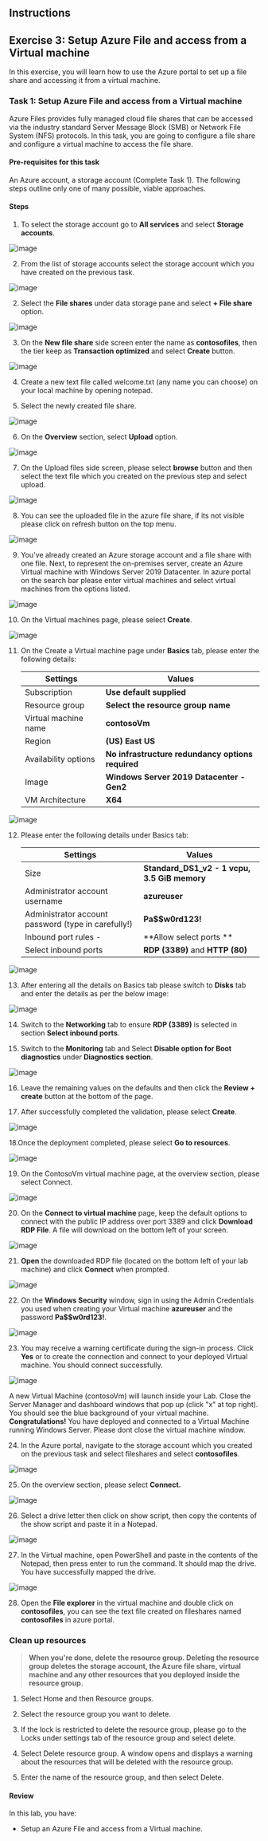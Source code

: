 ## Instructions

## Exercise 3: Setup Azure File and access from a Virtual machine

In this exercise, you will learn how to use the Azure portal to set up a file share and accessing it from a virtual machine.

### Task 1: Setup Azure File and access from a Virtual machine

Azure Files provides fully managed cloud file shares that can be accessed via the industry standard Server Message Block (SMB) or Network File System (NFS) protocols.
In this task, you are going to configure a file share and configure a virtual machine to access the file share.

#### Pre-requisites for this task

An Azure account, a storage account (Complete Task 1). The following steps outline only one of many possible, viable approaches.

#### Steps

1. To select the storage account go to **All services** and select **Storage accounts**.

![image](../media/files3a.png)

2. From the list of storage accounts select the storage account which you have created on the previous task.

![image](../media/files3.png)

2. Select the **File shares** under data storage pane and select **+ File share** option.

![image](../media/files2.png)

3. On the **New file share** side screen enter the name as **contosofiles**, then the tier keep as **Transaction optimized** and select **Create** button.

![image](../media/files4.png)

4. Create a new text file called welcome.txt (any name you can choose) on your local machine by opening notepad.

5. Select the newly created file share.

![image](../media/files5.png)

6. On the **Overview** section, select **Upload** option.

![image](../media/files6.png)

7. On the Upload files side screen, please select **browse** button and then select the text file which you created on the previous step and select upload.

![image](../media/files7.png)

8. You can see the uploaded file in the azure file share, if its not visible please click on refresh button on the top menu.

![image](../media/files8.png)

9. You've already created an Azure storage account and a file share with one file. Next, to represent the on-premises server, create an Azure Virtual machine with Windows Server 2019 Datacenter. In azure portal on the search bar please enter virtual machines and select virtual machines from the options listed.

![image](../media/files9.png)

10. On the Virtual machines page, please select **Create**.

![image](../media/files10.png)

11. On the Create a Virtual machine page under **Basics** tab, please enter the following details:

    | Settings | Values |
    |  -- | -- |
    | Subscription | **Use default supplied** |
    | Resource group | **Select the resource group name** |
    | Virtual machine name | **contosoVm** |
    | Region | **(US) East US**|
    | Availability options | **No infrastructure redundancy options required** |
    | Image | **Windows Server 2019 Datacenter - Gen2** |
    | VM Architecture | **X64** |

![image](../media/files12.png)


12. Please enter the following details under Basics tab:  
    
    | Settings | Values |
    |  -- | -- |
    | Size | **Standard_DS1_v2 - 1 vcpu, 3.5 GiB memory** |
    | Administrator account username | **azureuser** |
    | Administrator account password (type in carefully!) | **Pa$$w0rd123!**|
    | Inbound port rules - | **Allow select ports **|
    | Select inbound ports | **RDP (3389)** and **HTTP (80)**| 

![image](../media/files13a.png)

13. After entering all the details on Basics tab please switch to **Disks** tab and enter the details as per the below image:

![image](../media/files14.png)

14. Switch to the **Networking** tab to ensure **RDP (3389)** is selected in section **Select inbound ports**.

15. Switch to the **Monitoring** tab and Select **Disable option for Boot diagnostics** under **Diagnostics section**.

![image](../media/files15.png)
 
16. Leave the remaining values on the defaults and then click the **Review + create** button at the bottom of the page.

17. After successfully completed the validation, please select **Create**.

![image](../media/files16.png)

18.Once the deployment completed, please select **Go to resources**.

![image](../media/files17.png)

19. On the ContosoVm virtual machine page, at the overview section, please select Connect.

![image](../media/files18.png)

20. On the **Connect to virtual machine** page, keep the default options to connect with the public IP address over port 3389 and click **Download RDP File**. A file will download on the bottom left of your screen.

![image](../media/files20a.png)

21. **Open** the downloaded RDP file (located on the bottom left of your lab machine) and click **Connect** when prompted. 

![image](../media/files19.png)

22. On the **Windows Security** window, sign in using the Admin Credentials you used when creating your Virtual machine **azureuser** and the password **Pa$$w0rd123!**. 

![image](../media/files20.png)

23. You may receive a warning certificate during the sign-in process. Click **Yes** or to create the connection and connect to your deployed Virtual machine. You should connect successfully.

![image](../media/files21.png)

A new Virtual Machine (contosoVm) will launch inside your Lab. Close the Server Manager and dashboard windows that pop up (click "x" at top right). You should see the blue background of your virtual machine. **Congratulations!** You have deployed and connected to a Virtual Machine running Windows Server. Please dont close the virtual machine window.

24. In the Azure portal, navigate to the storage account which you created on the previous task and select fileshares and select **contosofiles**.

![image](../media/files22.png)

25. On the overview section, please select **Connect.**

![image](../media/files23.png)

26. Select a drive letter then click on show script, then copy the contents of the show script and paste it in a Notepad.

![image](../media/files24.png)

27. In the Virtual machine, open PowerShell and paste in the contents of the Notepad, then press enter to run the command. It should map the drive. You have successfully mapped the drive.

![image](../media/files25.png)

28. Open the **File explorer** in the virtual machine and double click on **contosofiles**, you can see the text file created on fileshares named **contosofiles** in azure portal.

### Clean up resources

>**When you're done, delete the resource group. Deleting the resource group deletes the storage account, the Azure file share, virtual machine and any other resources that you deployed inside the resource group.**

1. Select Home and then Resource groups.

2. Select the resource group you want to delete.

3. If the lock is restricted to delete the resource group, please go to the Locks under settings tab of the resource group and select delete.

3. Select Delete resource group. A window opens and displays a warning about the resources that will be deleted with the resource group.

4. Enter the name of the resource group, and then select Delete.
    
#### Review

In this lab, you have:

- Setup an Azure File and access from a Virtual machine.
